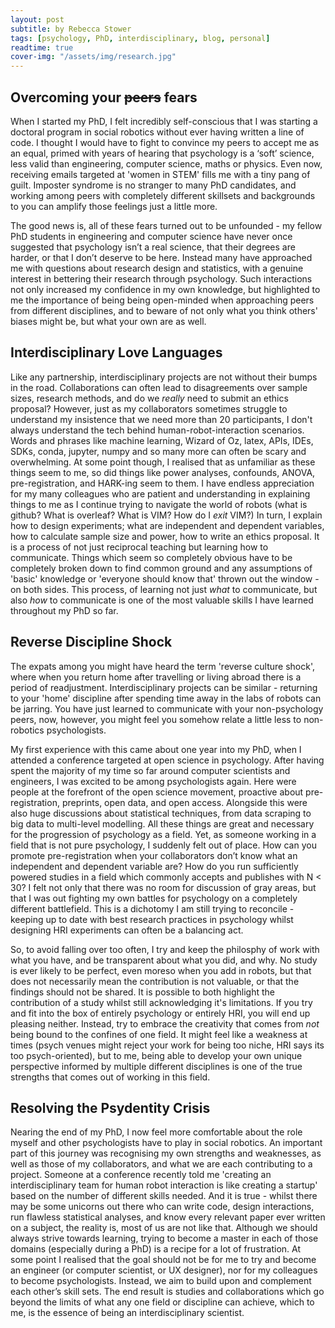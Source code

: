```yaml
---
layout: post
subtitle: by Rebecca Stower
tags: [psychology, PhD, interdisciplinary, blog, personal]
readtime: true
cover-img: "/assets/img/research.jpg"
---
```


## Overcoming your ~~peers~~ fears 
When I started my PhD,  I felt incredibly self-conscious that I was starting a doctoral program in social robotics without ever having written a line of code. I thought I would have to fight to convince my peers to accept me as an equal, primed with years of hearing that psychology is a ‘soft’ science, less valid than engineering, computer science, maths or physics. Even now, receiving emails targeted at 'women in STEM' fills me with a tiny pang of guilt. Imposter syndrome is no stranger to many PhD candidates, and working among peers with completely different skillsets and backgrounds to you can amplify those feelings just a little more.

The good news is, all of these fears turned out to be unfounded - my fellow PhD students in engineering and computer science have never once suggested that psychology isn’t a real science, that their degrees are harder, or that I don’t deserve to be here. Instead many have approached me with questions about research design and statistics, with a genuine interest in bettering their research through psychology. Such interactions not only increased my confidence in my own knowledge, but highlighted to me the importance of being being open-minded when approaching peers from different disciplines, and to beware of not only what you think others' biases might be, but what your own are as well. 

## Interdisciplinary Love Languages
Like any partnership, interdisciplinary projects are not without their bumps in the road. Collaborations can often lead to disagreements over sample sizes, research methods, and do we _really_ need to submit an ethics proposal? However, just as my collaborators sometimes struggle to understand my insistence that we need more than 20 participants, I don't always understand the tech behind human-robot-interaction scenarios. Words and phrases like machine learning, Wizard of Oz, latex, APIs, IDEs, SDKs, conda, jupyter, numpy and so many more can often be scary and overwhelming. At some point though, I realised that as unfamiliar as these things seem to me, so did things like power analyses, confounds, ANOVA, pre-registration, and HARK-ing seem to them. I have endless appreciation for my many colleagues who are patient and understanding in explaining things to me as I continue trying to navigate the world of robots (what is github? What is overleaf? What is VIM? How do I _exit_ VIM?) In turn, I explain how to design experiments; what are independent and dependent variables, how to calculate sample size and power, how to write an ethics proposal. It is a process of not just reciprocal teaching but learning how to communicate. Things which seem so completely obvious have to be completely broken down to find common ground and any assumptions of 'basic' knowledge or 'everyone should know that' thrown out the window - on both sides. This process, of learning not just _what_ to communicate, but also _how_ to communicate is one of the most valuable skills I have learned throughout my PhD so far. 

## Reverse Discipline Shock
The expats among you might have heard the term 'reverse culture shock', where when you return home after travelling or living abroad there is a period of readjustment. Interdisciplinary projects can be similar - returning to your 'home' discipline after spending time away in the labs of robots can be jarring. You have just learned to communicate with your non-psychology peers, now, however, you might feel you somehow relate a little less to non-robotics psychologists. 

My first experience with this came about one year into my PhD, when I attended a conference targeted at open science in psychology. After having spent the majority of my time so far around computer scientists and engineers, I was excited to be among psychologists again. Here were people at the forefront of the open science movement, proactive about pre-registration, preprints, open data, and open access. Alongside this were also huge discussions about statistical techniques, from data scraping to big data to multi-level modelling. All these things are great and necessary for the progression of psychology as a field. Yet, as someone working in a field that is not pure psychology, I suddenly felt out of place. How can you promote pre-registration when your collaborators don’t know what an independent and dependent variable are? How do you run sufficiently powered studies in a field which commonly accepts and publishes with N < 30? I felt not only that there was no room for discussion of gray areas, but that I was out fighting my own battles for psychology on a completely different battlefield. This is a dichotomy I am still trying to reconcile - keeping up to date with best research practices in psychology whilst designing HRI experiments can often be a balancing act. 

So, to avoid falling over too often, I try and keep the philosphy of work with what you have, and be transparent about what you did, and why. No study is ever likely to be perfect, even moreso when you add in robots, but that does not necessarily mean the contribution is not valuable, or that the findings should not be shared. It is possible to both highlight the contribution of a study whilst still acknowledging it's limitations. If you try and fit into the box of entirely psychology or entirely HRI, you will end up pleasing neither. Instead, try to embrace the creativity that comes from _not_ being bound to the confines of one field. It might feel like a weakness at times (psych venues might reject your work for being too niche, HRI says its too psych-oriented), but to me, being able to develop your own unique perspective informed by multiple different disciplines is one of the true strengths that comes out of working in this field. 

## Resolving the Psydentity Crisis
Nearing the end of my PhD, I now feel more comfortable about the role myself and other psychologists have to play in social robotics. An important part of this journey was recognising my own strengths and weaknesses, as well as those of my collaborators, and what we are each contributing to a project. Someone at a conference recently told me 'creating an interdisciplinary team for human robot interaction is like creating a startup' based on the number of different skills needed. And it is true - whilst there may be some unicorns out there who can write code, design interactions, run flawless statistical analyses, and know every relevant paper ever written on a subject, the reality is, most of us are not like that. Although we should always strive towards learning, trying to become a master in each of those domains (especially during a PhD) is a recipe for a lot of frustration. At some point I realised that the goal should not be for me to try and become an engineer (or computer scientist, or UX designer), nor for my colleagues to become psychologists. Instead, we aim to build upon and complement each other’s skill sets. The end result is studies and collaborations which go beyond the limits of what any one field or discipline can achieve, which to me, is the essence of being an interdisciplinary scientist. 

